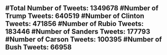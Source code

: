 #Total Number of Tweets: 1349678 
#Number of Trump Tweets: 640519
#Number of Clinton Tweets: 471856
#Number of Rubio Tweets: 183446
#Number of Sanders Tweets: 177793
#Number of Carson Tweets: 100395
#Number of Bush Tweets: 66958
---
